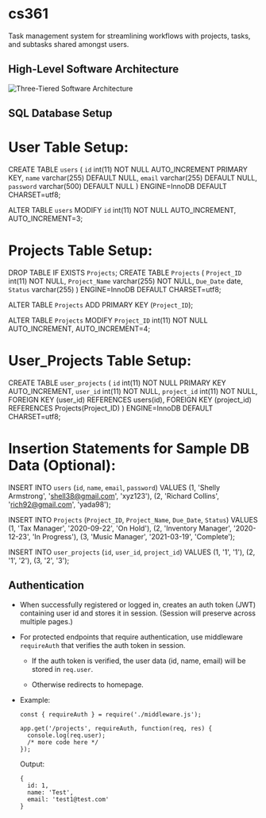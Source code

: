 # cs361

Task management system for streamlining workflows with projects, tasks, and subtasks shared amongst users.

## High-Level Software Architecture

![Three-Tiered Software Architecture](https://github.com/sarahforest/cs361/blob/master/architecture.png)

## SQL Database Setup

# User Table Setup:

CREATE TABLE `users` (
`id` int(11) NOT NULL AUTO_INCREMENT PRIMARY KEY,
`name` varchar(255) DEFAULT NULL,
`email` varchar(255) DEFAULT NULL,
`password` varchar(500) DEFAULT NULL
) ENGINE=InnoDB DEFAULT CHARSET=utf8;

ALTER TABLE `users`
  MODIFY `id` int(11) NOT NULL AUTO_INCREMENT, AUTO_INCREMENT=3;


# Projects Table Setup:

DROP TABLE IF EXISTS `Projects`;
CREATE TABLE `Projects` (
  `Project_ID` int(11) NOT NULL,
  `Project_Name` varchar(255) NOT NULL,
  `Due_Date` date,
  `Status` varchar(255)
) ENGINE=InnoDB DEFAULT CHARSET=utf8;

ALTER TABLE `Projects`
  ADD PRIMARY KEY (`Project_ID`);

ALTER TABLE `Projects`
  MODIFY `Project_ID` int(11) NOT NULL AUTO_INCREMENT, AUTO_INCREMENT=4;


# User_Projects Table Setup:

CREATE TABLE `user_projects` (
  `id` int(11) NOT NULL PRIMARY KEY AUTO_INCREMENT,
  `user_id` int(11) NOT NULL,
  `project_id` int(11) NOT NULL,
   FOREIGN KEY (user_id) REFERENCES users(id),
   FOREIGN KEY (project_id) REFERENCES Projects(Project_ID)
) ENGINE=InnoDB DEFAULT CHARSET=utf8;


# Insertion Statements for Sample DB Data (Optional):

INSERT INTO `users` (`id`, `name`, `email`, `password`) VALUES
(1, 'Shelly Armstrong',  'shell38@gmail.com',   'xyz123'),
(2, 'Richard Collins',   'rich92@gmail.com',   'yada98');

INSERT INTO `Projects` (`Project_ID`, `Project_Name`, `Due_Date`, `Status`) VALUES
(1, 'Tax Manager',          '2020-09-22',   'On Hold'),
(2, 'Inventory Manager',    '2020-12-23',   'In Progress'),
(3, 'Music Manager',        '2021-03-19',   'Complete');

INSERT INTO `user_projects` (`id`, `user_id`, `project_id`) VALUES
(1, '1', '1'),
(2, '1', '2'),
(3, '2', '3');






## Authentication

- When successfully registered or logged in, creates an auth token (JWT) containing user id and stores it in session. (Session will preserve across multiple pages.)

- For protected endpoints that require authentication, use middleware ```requireAuth``` that verifies the auth token in session.

  - If the auth token is verified, the user data (id, name, email) will be stored in ```req.user```.

  - Otherwise redirects to homepage.

- Example:

  ```
  const { requireAuth } = require('./middleware.js');

  app.get('/projects', requireAuth, function(req, res) {
    console.log(req.user);
    /* more code here */
  });
  ```

  Output:
  ```
  {
    id: 1,
    name: 'Test',
    email: 'test1@test.com'
  }
  ```